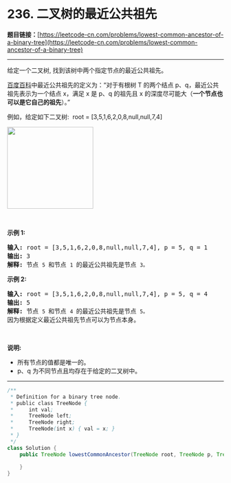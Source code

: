 # 236. 二叉树的最近公共祖先

**题目链接：**[https://leetcode-cn.com/problems/lowest-common-ancestor-of-a-binary-tree](https://leetcode-cn.com/problems/lowest-common-ancestor-of-a-binary-tree)

---

<div class="content__1Y2H">
 <div class="notranslate">
  <p>给定一个二叉树, 找到该树中两个指定节点的最近公共祖先。</p> 
  <p><a href="https://baike.baidu.com/item/%E6%9C%80%E8%BF%91%E5%85%AC%E5%85%B1%E7%A5%96%E5%85%88/8918834?fr=aladdin">百度百科</a>中最近公共祖先的定义为：“对于有根树 T 的两个结点 p、q，最近公共祖先表示为一个结点 x，满足 x 是 p、q 的祖先且 x 的深度尽可能大（<strong>一个节点也可以是它自己的祖先</strong>）。”</p> 
  <p>例如，给定如下二叉树:&nbsp; root =&nbsp;[3,5,1,6,2,0,8,null,null,7,4]</p> 
  <p><img style="height: 190px; width: 200px;" src="/aliyun-lc-upload/uploads/2018/12/15/binarytree.png" alt=""></p> 
  <p>&nbsp;</p> 
  <p><strong>示例 1:</strong></p> 
  <pre class="language-text"><strong>输入:</strong> root = [3,5,1,6,2,0,8,null,null,7,4], p = 5, q = 1
<strong>输出:</strong> 3
<strong>解释: </strong>节点 <code>5 </code>和节点 <code>1 </code>的最近公共祖先是节点 <code>3。</code>
</pre> 
  <p><strong>示例&nbsp;2:</strong></p> 
  <pre class="language-text"><strong>输入:</strong> root = [3,5,1,6,2,0,8,null,null,7,4], p = 5, q = 4
<strong>输出:</strong> 5
<strong>解释: </strong>节点 <code>5 </code>和节点 <code>4 </code>的最近公共祖先是节点 <code>5。</code>因为根据定义最近公共祖先节点可以为节点本身。
</pre> 
  <p>&nbsp;</p> 
  <p><strong>说明:</strong></p> 
  <ul> 
   <li>所有节点的值都是唯一的。</li> 
   <li>p、q 为不同节点且均存在于给定的二叉树中。</li> 
  </ul> 
 </div>
</div>

---

```java
/**
 * Definition for a binary tree node.
 * public class TreeNode {
 *     int val;
 *     TreeNode left;
 *     TreeNode right;
 *     TreeNode(int x) { val = x; }
 * }
 */
class Solution {
    public TreeNode lowestCommonAncestor(TreeNode root, TreeNode p, TreeNode q) {
        
    }
}
```